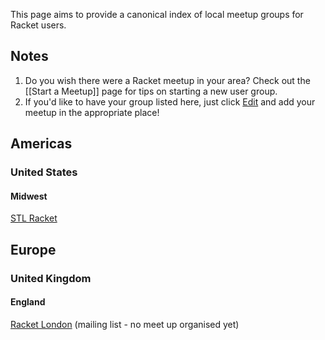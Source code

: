 This page aims to provide a canonical index of local meetup groups for Racket users.

## Notes

1. Do you wish there were a Racket meetup in your area? Check out the [[Start a Meetup]] page for tips on starting a new user group.
1. If you'd like to have your group listed here, just click [Edit](https://github.com/plt/racket/wiki/Racket-Meetups/_edit) and add your meetup in the appropriate place!


## Americas

### United States

#### Midwest

[STL Racket](http://www.meetup.com/STL-Racket/)


## Europe

### United Kingdom

#### England
[Racket London](https://groups.google.com/d/forum/racket-london) (mailing list - no meet up organised yet)